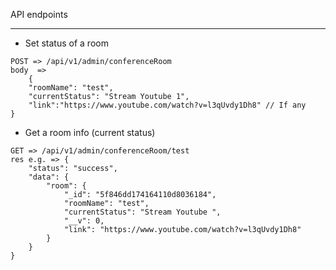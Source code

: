 API endpoints

---

- Set status of a room

```
POST => /api/v1/admin/conferenceRoom
body  =>
    {
    "roomName": "test",
    "currentStatus": "Stream Youtube 1",
    "link":"https://www.youtube.com/watch?v=l3qUvdy1Dh8" // If any
}
```

- Get a room info (current status)
```
GET => /api/v1/admin/conferenceRoom/test
res e.g. => {
    "status": "success",
    "data": {
        "room": {
            "_id": "5f846dd174164110d8036184",
            "roomName": "test",
            "currentStatus": "Stream Youtube ",
            "__v": 0,
            "link": "https://www.youtube.com/watch?v=l3qUvdy1Dh8" 
        }
    }
}
```